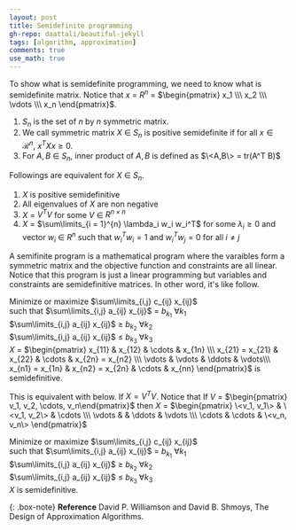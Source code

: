 ```yaml
---
layout: post
title: Semidefinite programming
gh-repo: daattali/beautiful-jekyll
tags: [algorithm, approximation]
comments: true
use_math: true
---
```


To show what is semidefinite programming, we need to know what is semidefinite matrix.
Notice that $x$ $=$ $R^{n}$ $=$ $\begin{pmatrix} x_1 \\\ x_2 \\\ \vdots \\\ x_n \end{pmatrix}$.

1. $S_n$ is the set of $n$ by $n$ symmetric matrix.
2. We call symmetric matrix $X$ $\in$ $S_n$ is positive semidefinite if for all $x \in \mathcal{R}^{n}$, $x^TXx \ge 0$.
3. For $A,B$ $\in$ $S_n$, inner product of $A,B$ is defined as $\<A,B\> = tr(A^T B)$

Followings are equivalent for $X$ $\in$ $S_n$.
1. $X$ is positive semidefinitive
2. All eigenvalues of $X$ are non negative
3. $X$ $=$ $V^TV$ for some $V$ $\in$ $R^{n \times n}$
4. $X$ $=$ $\sum\limits_{i = 1}^{n} \lambda_i w_i w_i^T$ for some $\lambda_i \ge 0$ and vector $w_i$ $\in$ $R^n$ such that $w_i^T w_i = 1$ and $w_i^T w_j = 0$ for all $i \neq j$

A semifinite program is a mathematical program where the varaibles form a symmetric matrix and the objective function and constraints are all linear.
Notice that this program is just a linear programming but variables and constraints are semidefinitive matrices.
In other word, it's like follow.

Minimize or maximize $\sum\limits_{i,j} c_{ij} x_{ij}$<br>
such that $\sum\limits_{i,j} a_{ij} x_{ij}$ $=$ $b_k_1$ $\forall k_1$<br>
$\sum\limits_{i,j} a_{ij} x_{ij}$ $\ge$ $b_k_2$ $\forall k_2$<br>
$\sum\limits_{i,j} a_{ij} x_{ij}$ $\le$ $b_k_3$ $\forall k_3$<br>
$X$ $=$ $\begin{pmatrix} x_{11} & x_{12} & \cdots & x_{1n} \\\ x_{21} = x_{21} & x_{22} & \cdots & x_{2n} = x_{n2} \\\ \vdots & \vdots & \ddots & \vdots\\\ x_{n1} = x_{1n} & x_{n2} = x_{2n} & \cdots & x_{nn} \end{pmatrix}$ is semidefinitive.

This is equivalent with below.
If $X = V^TV$.
Notice that If $V$ $=$ $\begin{pmatrix} v_1, v_2, \cdots, v_n\end{pmatrix}$ then $X$ $=$ $\begin{pmatrix} \<v_1, v_1\> & \<v_1, v_2\> & \cdots \\\ \vdots &   & \ddots & \vdots \\\ \cdots & \cdots & \<v_n, v_n\> \end{pmatrix}$

Minimize or maximize $\sum\limits_{i,j} c_{ij} x_{ij}$<br>
such that $\sum\limits_{i,j} a_{ij} x_{ij}$ $=$ $b_k_1$ $\forall k_1$<br>
$\sum\limits_{i,j} a_{ij} x_{ij}$ $\ge$ $b_k_2$ $\forall k_2$<br>
$\sum\limits_{i,j} a_{ij} x_{ij}$ $\le$ $b_k_3$ $\forall k_3$<br>
$X$ is semidefinitive.

{: .box-note}
**Reference** David P. Williamson and David B. Shmoys, The Design of Approximation Algorithms.